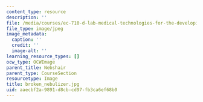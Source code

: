 ```yaml
---
content_type: resource
description: ''
file: /media/courses/ec-710-d-lab-medical-technologies-for-the-developing-world-spring-2010/aaecbf2a9891d8cbcd97fb3ca6ef68b0_broken_nebulizer.jpg
file_type: image/jpeg
image_metadata:
  caption: ''
  credit: ''
  image-alt: ''
learning_resource_types: []
ocw_type: OCWImage
parent_title: Nebshair
parent_type: CourseSection
resourcetype: Image
title: broken_nebulizer.jpg
uid: aaecbf2a-9891-d8cb-cd97-fb3ca6ef68b0
---
```

